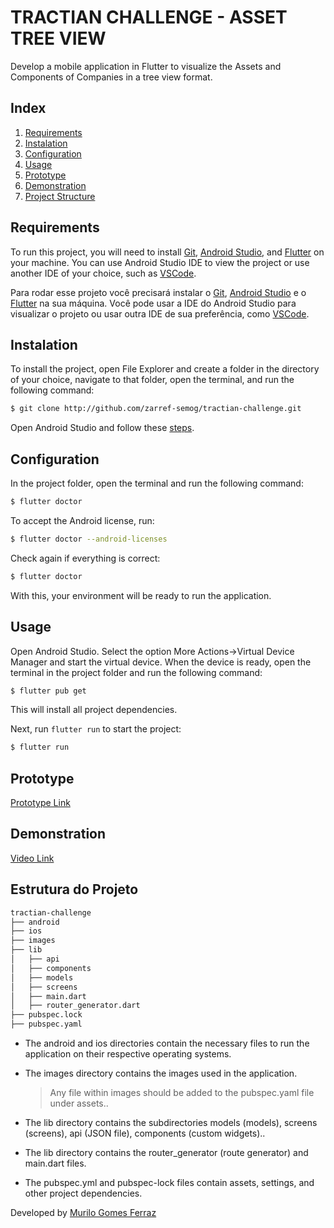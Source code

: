 # TRACTIAN CHALLENGE - ASSET TREE VIEW

Develop a mobile application in Flutter to visualize the Assets and Components of Companies in a tree view format.

## Index

1. [Requirements](#requirements)
2. [Instalation](#instalation)
3. [Configuration](#configuration)
4. [Usage](#usage)
5. [Prototype](#prototype)
6. [Demonstration](#demonstration)
7. [Project Structure](#project-structure)

## Requirements

To run this project, you will need to install [Git](https://git-scm.com/downloads), [Android Studio](https://developer.android.com/studio/install?hl=pt-br), and [Flutter](https://docs.flutter.dev/get-started/install) on your machine. You can use Android Studio IDE to view the project or use another IDE of your choice, such as [VSCode](https://code.visualstudio.com/download).

Para rodar esse projeto você precisará instalar o [Git](https://git-scm.com/downloads), [Android Studio](https://developer.android.com/studio/install?hl=pt-br) e o [Flutter](https://docs.flutter.dev/get-started/install) na sua máquina. Você pode usar a IDE do Android Studio para visualizar o projeto ou usar outra IDE de sua preferência, como [VSCode](https://code.visualstudio.com/download).

## Instalation

To install the project, open File Explorer and create a folder in the directory of your choice, navigate to that folder, open the terminal, and run the following command:

```bash
$ git clone http://github.com/zarref-semog/tractian-challenge.git
```

Open Android Studio and follow these [steps](https://developer.android.com/studio/run/managing-avds?hl=pt-br).

## Configuration

In the project folder, open the terminal and run the following command:
```bash
$ flutter doctor
```

To accept the Android license, run:

```bash
$ flutter doctor --android-licenses
```

Check again if everything is correct:

```bash
$ flutter doctor
```

With this, your environment will be ready to run the application.

## Usage

Open Android Studio. Select the option More Actions->Virtual Device Manager and start the virtual device. When the device is ready, open the terminal in the project folder and run the following command:

```bash
$ flutter pub get
```
This will install all project dependencies.

Next, run ```flutter run``` to start the project:

```bash
$ flutter run
```

## Prototype

[Prototype Link](https://www.figma.com/design/IP50SSLkagXsUNWiZj0PjP/%5BCareers%5D-Flutter-Challenge-v2?node-id=0-1&t=3g9gWmzy26ibYRyT-1)

## Demonstration

[Video Link](https://youtube.com)

## Estrutura do Projeto

```bash
tractian-challenge
├── android
├── ios
├── images
├── lib
│   ├── api
│   ├── components
│   ├── models
│   ├── screens
│   ├── main.dart
│   ├── router_generator.dart
├── pubspec.lock
├── pubspec.yaml
```

- The android and ios directories contain the necessary files to run the application on their respective operating systems.

- The images directory contains the images used in the application.
  > Any file within images should be added to the pubspec.yaml file under assets..

- The lib directory contains the subdirectories models (models), screens (screens), api (JSON file), components (custom widgets)..

- The lib directory contains the router_generator (route generator) and main.dart files.
  
- The pubspec.yml and pubspec-lock files contain assets, settings, and other project dependencies.

Developed by [Murilo Gomes Ferraz](https://github.com/zarref-semog)

